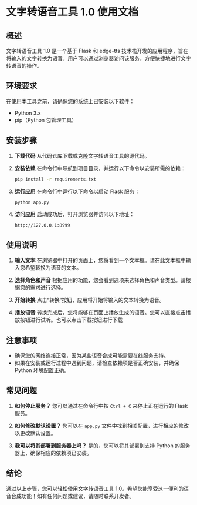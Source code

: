 # 文字转语音工具 1.0 使用文档

## 概述
文字转语音工具 1.0 是一个基于 Flask 和 edge-tts 技术栈开发的应用程序，旨在将输入的文字转换为语音。用户可以通过浏览器访问该服务，方便快捷地进行文字转语音的操作。

## 环境要求
在使用本工具之前，请确保您的系统上已安装以下软件：
- Python 3.x
- pip（Python 包管理工具）

## 安装步骤

1. **下载代码**
   从代码仓库下载或克隆文字转语音工具的源代码。

2. **安装依赖**
   在命令行中导航到项目目录，并运行以下命令以安装所需的依赖：
   ```bash
   pip install -r requirements.txt
   ```

3. **运行应用**
   在命令行中运行以下命令以启动 Flask 服务：
   ```bash
   python app.py
   ```

4. **访问应用**
   启动成功后，打开浏览器并访问以下地址：
   ```
   http://127.0.0.1:8999
   ```

## 使用说明

1. **输入文本**
   在浏览器中打开的页面上，您将看到一个文本框。请在此文本框中输入您希望转换为语音的文本。

2. **选择角色和声音**
   根据应用的功能，您会看到选项来选择角色和声音类型。请根据您的需求进行选择。

3. **开始转换**
   点击“转换”按钮，应用将开始将输入的文本转换为语音。

4. **播放语音**
   转换完成后，您将能够在页面上播放生成的语音。您可以直接点击播放按钮进行试听。也可以点击下载按钮进行下载

## 注意事项
- 确保您的网络连接正常，因为某些语音合成可能需要在线服务支持。
- 如果在安装或运行过程中遇到问题，请检查依赖项是否正确安装，并确保 Python 环境配置正确。

## 常见问题

1. **如何停止服务？**
   您可以通过在命令行中按 `Ctrl + C` 来停止正在运行的 Flask 服务。

2. **如何修改默认设置？**
   您可以在 `app.py` 文件中找到相关配置，进行相应的修改以更改默认设置。

3. **我可以将其部署到服务器上吗？**
   是的，您可以将其部署到支持 Python 的服务器上，确保相应的依赖项已安装。

## 结论
通过以上步骤，您可以轻松使用文字转语音工具 1.0。希望您能享受这一便利的语音合成功能！如有任何问题或建议，请随时联系开发者。